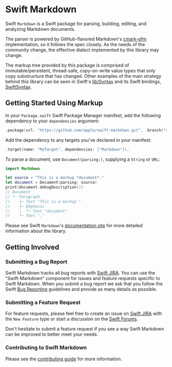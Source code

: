# Swift Markdown

Swift `Markdown` is a Swift package for parsing, building, editing, and analyzing Markdown documents.

The parser is powered by GitHub-flavored Markdown's [cmark-gfm](https://github.com/github/cmark-gfm) implementation, so it follows the spec closely. As the needs of the community change, the effective dialect implemented by this library may change.

The markup tree provided by this package is comprised of immutable/persistent, thread-safe, copy-on-write value types that only copy substructure that has changed. Other examples of the main strategy behind this library can be seen in Swift's [lib/Syntax](https://github.com/apple/swift/tree/master/lib/Syntax) and its Swift bindings, [SwiftSyntax](https://github.com/apple/swift-syntax).

## Getting Started Using Markup

In your `Package.swift` Swift Package Manager manifest, add the following dependency to your `dependencies` argument:

```swift
.package(url: "https://github.com/apple/swift-markdown.git", .branch("main")),
```

Add the dependency to any targets you've declared in your manifest:

```swift
.target(name: "MyTarget", dependencies: ["Markdown"]),
```

To parse a document, use `Document(parsing:)`, supplying a `String` or `URL`:

```swift
import Markdown

let source = "This is a markup *document*."
let document = Document(parsing: source)
print(document.debugDescription())
// Document
// └─ Paragraph
//    ├─ Text "This is a markup "
//    ├─ Emphasis
//    │  └─ Text "document"
//    └─ Text "."
```

Please see Swift `Markdown`'s [documentation site](https://apple.github.io/swift-markdown/documentation/markdown/)
for more detailed information about the library.

## Getting Involved

### Submitting a Bug Report

Swift Markdown tracks all bug reports with [Swift JIRA](https://github.com/apple/swift-markdown/issues).
You can use the "Swift-Markdown" component for issues and feature requests specific to Swift Markdown.
When you submit a bug report we ask that you follow the
Swift [Bug Reporting](https://swift.org/contributing/#reporting-bugs) guidelines
and provide as many details as possible.

### Submitting a Feature Request

For feature requests, please feel free to create an issue
on [Swift JIRA](https://bugs.swift.org/) with the `New Feature` type
or start a discussion on the [Swift Forums](https://forums.swift.org/c/development/swift-docc).

Don't hesitate to submit a feature request if you see a way
Swift Markdown can be improved to better meet your needs.

### Contributing to Swift Markdown

Please see the [contributing guide](https://swift.org/contributing/#contributing-code) for more information.

<!-- Copyright (c) 2021-2022 Apple Inc and the Swift Project authors. All Rights Reserved. -->
